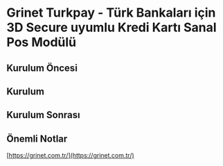 # Grinet Turkpay - Türk Bankaları için 3D Secure uyumlu Kredi Kartı Sanal Pos Modülü

## Kurulum Öncesi

## Kurulum 

## Kurulum Sonrası

## Önemli Notlar

[https://grinet.com.tr/](https://grinet.com.tr/)